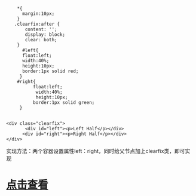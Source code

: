 
 ```

	 *{
	   margin:10px;
 	 }
	.clearfix:after { 
		content: ''; 
		display: block; 
		clear: both;
	 }
	   #left{
       float:left;
       width:40%;
       height:10px;
       border:1px solid red;
      }
  	 #right{
  	 	   float:left;
  	 	    width:40%;
   	    	height:10px; 
   		   border:1px solid green;
      }  
      
 ```
 
 ```
 <div class="clearfix">
     	<div id="left"><p>Left Half</p></div>
 	   <div id="right"><p>Right Half</p></div>
 </div>
 ```
  实现方法：两个容器设置属性left：right，同时给父节点加上clearfix类，即可实现
   	<h1><a href='https://lizeze.github.io/demo/jirengu/12/leftRight.html'>点击查看</a></h1>